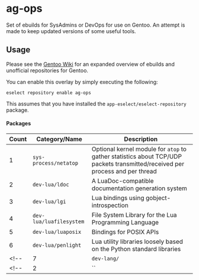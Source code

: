 # ag-ops

Set of ebuilds for SysAdmins or DevOps for use on Gentoo.
An attempt is made to keep updated versions of some useful tools.

## Usage

Please see the [Gentoo Wiki](https://wiki.gentoo.org/wiki/Ebuild_repository) for an expanded overview 
of ebuilds and unofficial repositories for Gentoo.

You can enable this overlay by simply executing the following:

```
eselect repository enable ag-ops
```

This assumes that you have installed the `app-eselect/eselect-repository` package.



#### Packages

| Count | Category/Name       | Description                    |
|-------|------------|--------------------------------|
| 1     | `sys-process/netatop`   | Optional kernel module for `atop` to gather statistics about TCP/UDP packets transmitted/received per process and per thread  |
| 2     | `dev-lua/ldoc`   | A LuaDoc-compatible documentation generation system	|
| 3     | `dev-lua/lgi`   | Lua bindings using gobject-introspection	|
| 4     | `dev-lua/luafilesystem`   | File System Library for the Lua Programming Language	|
| 5     | `dev-lua/luaposix`   | Bindings for POSIX APIs	|
| 6     | `dev-lua/penlight`   | Lua utility libraries loosely based on the Python standard libraries	|
<!-- | 7     | `dev-lang/`   | 	| -->
<!-- | 2     | ``   |	| -->

